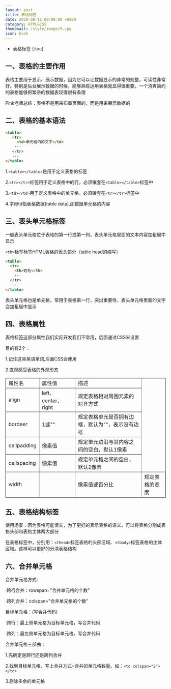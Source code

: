 ```yaml
---
layout: post
title: 表格标签
date: 2020-08-12 00:00:00 +0800
category: HTML&CSS
thumbnail: /style/image/9.jpg
icon: book
---
```


* 表格标签
{:toc}

## 一、表格的主要作用
表格主要用于显示、展示数据，因为它可以让数据显示的非常的规整，可读性非常好。特别是后台展示数据的时候，能够熟练运用表格就显得很重要。一个清爽简约的表格能够把繁杂的数据表现得很有条理  

Pink老师总结：表格不是用来布局页面的，而是用来展示数据的  

## 二、表格的基本语法
```html
<table>
   <tr>
     <td>单元格内的文字</td>
    ···
   </tr>
   ···
</table>
```
1.`<table></table>`是用于定义表格的标签  

2.`<tr></tr>`标签用于定义表格中的行，必须镶套在`<table></table>`标签中  

3.`<td></td>`用于定义表格中的单元格，必须镶套在`<tr></tr>`标签中  

4.字母td指表格数据(table data),即数据单元格的内容  

## 三、表头单元格标签
一般表头单元格位于表格的第一行或第一列，表头单元格里面的文本内容加粗居中显示  

`<th>`标签标签HTML表格的表头部分（table head的缩写）  

```html
<table>
  <tr>
    <th>姓名</th>
    ···
  </tr>
  ···
</table>
```

表头单元格也是单元格，常用于表格第一行，突出重要性，表头单元格里面的文字会加粗居中显示  

## 四、表格属性
表格标签这部分属性我们实际开发我们不常用，后面通过CSS来设置  

目的有2个：  

1.记住这些英语单词,后面CSS会使用  

2.直观感受表格的外观形态  

<table border="1">
<tr>
<td>属性名</td>
<td>属性值</td>
<td>描述</td>
</tr>
<tr>
<td>align</td>
<td>left、center、right</td>
<td>规定表格相对周围元素的对齐方式</td>
</tr>
<tr>
<td>bordeer</td>
<td>1或""</td>
<td>规定表格单元是否拥有边框，默认为""，表示没有边框</td>
</tr>
<tr>
<td>cellpadding</td>
<td>像素值</td>
<td>规定单元边沿与其内容之间的空白，默认1像素</td>
</tr>
<tr>
<td>cellspacing</td>
<td>像素值</td>
<td>规定单元格之间的空白，默认2像素</td>
</tr>
<tr>
<td>width<td>
<td>像素值或百分比</td>
<td>规定表格的宽度</td>
</tr>
</table>

## 五、表格结构标签
使用场景：因为表格可能很长，为了更好的表示表格的语义，可以将表格分割成表格头部和表格主体两大部分  

在表格标签中，分别用：`<thead>`标签表格的头部区域、`<tbody>`标签表格的主体区域。这样可以更好的分清表格结构  

## 六、合并单元格
合并单元格方式:  

·跨行合并：rowspan="合并单元格的个数"  

·跨列合并：colspan="合并单元格的个数"  

目标单元格：(写合并代码)  

·跨行：最上侧单元格为目标单元格，写合并代码  

·跨列：最左侧单元格为目标单元格，写合并代码  

合并单元格三部曲：  

1.先确定是跨行还是跨列合并  

2.找到目标单元格，写上合并方式=合并的单元格数量。如：`<td colspan="2"></td>`  

3.删除多余的单元格  
